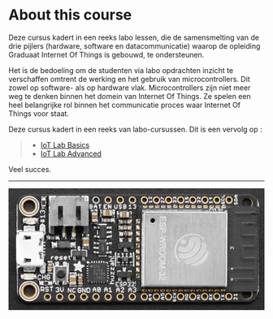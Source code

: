 # About this course



Deze cursus kadert in een reeks labo lessen, die de samensmelting van de drie pijlers (hardware, software en datacommunicatie) waarop de opleiding Graduaat Internet Of Things is gebouwd, te ondersteunen. 

Het is de bedoeling om de studenten via labo opdrachten inzicht te verschaffen omtrent de werking en het gebruik van microcontrollers. Dit zowel op software- als op hardware vlak. Microcontrollers zijn niet meer weg te denken binnen het domein van Internet Of Things. Ze spelen een heel belangrijke rol binnen het communicatie proces waar Internet Of Things voor staat.

Deze cursus kadert in een reeks van labo-cursussen. Dit is een vervolg op : 
>- [IoT Lab Basics](https://iot-lab-basic-python.netlify.app/)
>- [IoT Lab Advanced](https://iot-lab-advanced-python.netlify.app/)

Veel succes.

***

![example image](./images/hero.jpg "ESP32.")